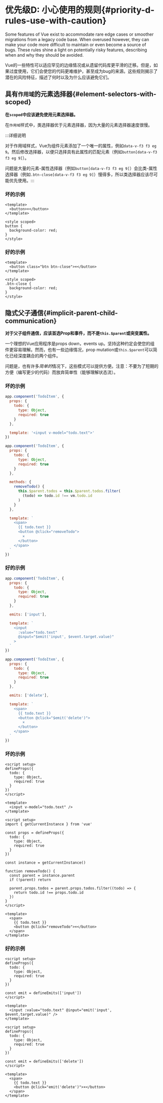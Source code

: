 # 优先级D: 小心使用的规则{#priority-d-rules-use-with-caution}

Some features of Vue exist to accommodate rare edge cases or smoother migrations from a legacy code base. When overused however, they can make your code more difficult to maintain or even become a source of bugs. These rules shine a light on potentially risky features, describing when and why they should be avoided.

Vue的一些特性可以适应罕见的边缘情况或从遗留代码库更平滑的迁移。但是，如果过度使用，它们会使您的代码更难维护，甚至成为bug的来源。这些规则揭示了潜在的风险特征，描述了何时以及为什么应该避免它们。

## 具有`作用域`的元素选择器{#element-selectors-with-scoped}

**在`scoped`中应该避免使用元素选择器。**

在`作用域`样式中，类选择器优于元素选择器，因为大量的元素选择器速度很慢。

:::详细说明

对于作用域样式，Vue为组件元素添加了一个唯一的属性，例如`data-v-f3 f3 eg 9`。然后修改选择器，以便只选择具有此属性的匹配元素（例如`button[data-v-f3 f3 eg 9]`）。

问题是大量的元素-属性选择器（例如`button[data-v-f3 f3 eg 9]`）会比类-属性选择器（例如`.btn-close[data-v-f3 f3 eg 9]`）慢得多，所以类选择器应该尽可能优先使用。:::

<div class="style-example style-example-bad">
<h3>坏的示例</h3>


```vue-html
<template>
  <button>×</button>
</template>

<style scoped>
button {
  background-color: red;
}
</style>
```

</div>

<div class="style-example style-example-good">
<h3>好的示例</h3>


```vue-html
<template>
  <button class="btn btn-close">×</button>
</template>

<style scoped>
.btn-close {
  background-color: red;
}
</style>
```

</div>

## 隐式父子通信{#implicit-parent-child-communication}

**对于父子组件通信，应该首选Prop和事件，而不是`this.$parent`或突变属性。**

一个理想的Vue应用程序是props down，events up。坚持这种约定会使您的组件更容易理解。然而，也有一些边缘情况，prop mutation或`this.$parent`可以简化已经深度耦合的两个组件。

问题是，也有许多*简单的*情况下，这些模式可以提供方便。注意：不要为了短期的方便（编写更少的代码）而放弃简单性（能够理解状态流）。

<div class="options-api">
<div class="style-example style-example-bad">
<h3>坏的示例</h3>


```js
app.component('TodoItem', {
  props: {
    todo: {
      type: Object,
      required: true
    }
  },

  template: '<input v-model="todo.text">'
})
```

```js
app.component('TodoItem', {
  props: {
    todo: {
      type: Object,
      required: true
    }
  },

  methods: {
    removeTodo() {
      this.$parent.todos = this.$parent.todos.filter(
        (todo) => todo.id !== vm.todo.id
      )
    }
  },

  template: `
    <span>
      {{ todo.text }}
      <button @click="removeTodo">
        ×
      </button>
    </span>
  `
})
```

</div>

<div class="style-example style-example-good">
<h3>好的示例</h3>


```js
app.component('TodoItem', {
  props: {
    todo: {
      type: Object,
      required: true
    }
  },

  emits: ['input'],

  template: `
    <input
      :value="todo.text"
      @input="$emit('input', $event.target.value)"
    >
  `
})
```

```js
app.component('TodoItem', {
  props: {
    todo: {
      type: Object,
      required: true
    }
  },

  emits: ['delete'],

  template: `
    <span>
      {{ todo.text }}
      <button @click="$emit('delete')">
        ×
      </button>
    </span>
  `
})
```

</div>

</div>

<div class="composition-api">
<div class="style-example style-example-bad">
<h3>坏的示例</h3>


```vue
<script setup>
defineProps({
  todo: {
    type: Object,
    required: true
  }
})
</script>

<template>
  <input v-model="todo.text" />
</template>
```

```vue
<script setup>
import { getCurrentInstance } from 'vue'

const props = defineProps({
  todo: {
    type: Object,
    required: true
  }
})

const instance = getCurrentInstance()

function removeTodo() {
  const parent = instance.parent
  if (!parent) return

  parent.props.todos = parent.props.todos.filter((todo) => {
    return todo.id !== props.todo.id
  })
}
</script>

<template>
  <span>
    {{ todo.text }}
    <button @click="removeTodo">×</button>
  </span>
</template>
```

</div>

<div class="style-example style-example-good">
<h3>好的示例</h3>


```vue
<script setup>
defineProps({
  todo: {
    type: Object,
    required: true
  }
})

const emit = defineEmits(['input'])
</script>

<template>
  <input :value="todo.text" @input="emit('input', $event.target.value)" />
</template>
```

```vue
<script setup>
defineProps({
  todo: {
    type: Object,
    required: true
  }
})

const emit = defineEmits(['delete'])
</script>

<template>
  <span>
    {{ todo.text }}
    <button @click="emit('delete')">×</button>
  </span>
</template>
```

</div>

</div>
